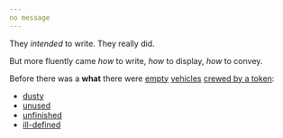 ```yaml
---
no message
---
```


They _intended_ to write. They really did.

But more fluently came _how_ to write, _how_ to display, _how_ to convey.

Before there was a **what** there were [empty](./empty.json) [vehicles](./empty.yaml)
[crewed by a token](./be.txt):

- [dusty](./story-in-a-story.mjs)
- [unused](./log.mjs)
- [unfinished](./funsole.mjs)
- [ill-defined](./cat-detector.psu)

<!-- tags: metappet -->
